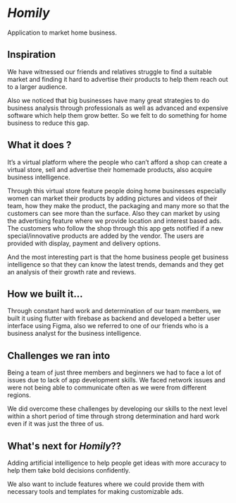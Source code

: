 # _Homily_
Application to market home business.

## Inspiration
We have witnessed our friends and relatives struggle to find a suitable market and finding it hard to advertise their products to help them reach out to a larger audience.
<p>Also we noticed that big  businesses have many great strategies to do business analysis through professionals as well as advanced and expensive software which help them grow better. So we felt to do something for home business to reduce this gap.</p>


## What it does ?
<p>It’s a virtual platform where the people who can’t afford a shop can create a virtual store, sell and advertise their homemade products, also acquire business intelligence.</p>
<p>Through this virtual store feature people doing home businesses especially women can market their products by adding pictures and videos of  their team, how they make the product, the packaging and many more so that the customers can see more than the surface. Also they can market by using the advertising feature where we provide  location and interest based ads. The customers who follow the shop through this app gets notified if a new special/innovative products are added by the vendor. The users are provided with display, payment and delivery options. </p>
<p>And the most interesting part is that the home business people get business intelligence so that they can know the latest trends, demands and they get an analysis of their growth rate and reviews.</p>

## How we built it...
Through constant hard work and determination of our team members, we built it using flutter with firebase as backend and developed a better user interface using Figma, also we referred to one of our  friends who is a business analyst for the business intelligence.

## Challenges we ran into
<p>Being a team of just three members and beginners we had to face a lot of issues due to lack of app development skills. We faced network issues and were not being able to communicate often as we were from different regions. </p>
<p>We did overcome these challenges by developing our skills to the next level within a short period of time through strong determination and hard work even if it was just the three of us.</p>

## What's next for _Homily_??
<p>Adding artificial intelligence to  help people get ideas with more accuracy to help them take bold decisions confidently.</p>
<p>We also want to include features where we could provide them with necessary tools and templates for making customizable ads.</p>
